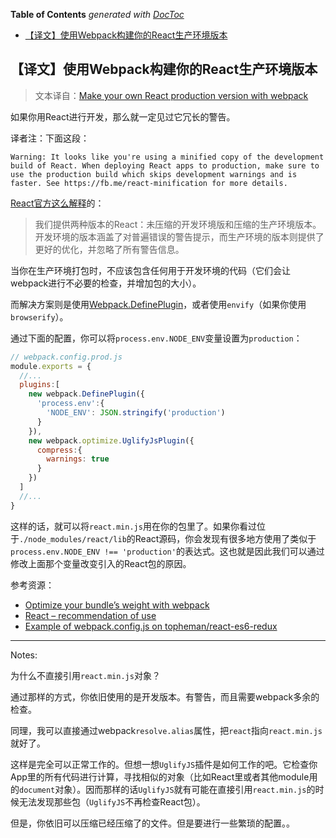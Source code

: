 <!-- START doctoc generated TOC please keep comment here to allow auto update -->
<!-- DON'T EDIT THIS SECTION, INSTEAD RE-RUN doctoc TO UPDATE -->
**Table of Contents**  *generated with [DocToc](https://github.com/thlorenz/doctoc)*

- [【译文】使用Webpack构建你的React生产环境版本](#%E8%AF%91%E6%96%87%E4%BD%BF%E7%94%A8webpack%E6%9E%84%E5%BB%BA%E4%BD%A0%E7%9A%84react%E7%94%9F%E4%BA%A7%E7%8E%AF%E5%A2%83%E7%89%88%E6%9C%AC)

<!-- END doctoc generated TOC please keep comment here to allow auto update -->

## 【译文】使用Webpack构建你的React生产环境版本

> 文本译自：[Make your own React production version with webpack](http://dev.topheman.com/make-your-react-production-minified-version-with-webpack/)

如果你用React进行开发，那么就一定见过它冗长的警告。

译者注：下面这段：

```text
Warning: It looks like you're using a minified copy of the development build of React. When deploying React apps to production, make sure to use the production build which skips development warnings and is faster. See https://fb.me/react-minification for more details.
```

[React官方这么解释](https://facebook.github.io/react/downloads.html#development-vs.-production-builds)的：

> 我们提供两种版本的React：未压缩的开发环境版和压缩的生产环境版本。开发环境的版本涵盖了对普遍错误的警告提示，而生产环境的版本则提供了更好的优化，并忽略了所有警告信息。

当你在生产环境打包时，不应该包含任何用于开发环境的代码（它们会让webpack进行不必要的检查，并增加包的大小）。

而解决方案则是使用[Webpack.DefinePlugin](http://dev.topheman.com/optimize-your-bundles-weight-with-webpack/)，或者使用`envify`（如果你使用`browserify`）。

通过下面的配置，你可以将`process.env.NODE_ENV`变量设置为`production`：

```js
// webpack.config.prod.js
module.exports = {
  //...
  plugins:[
    new webpack.DefinePlugin({
      'process.env':{
        'NODE_ENV': JSON.stringify('production')
      }
    }),
    new webpack.optimize.UglifyJsPlugin({
      compress:{
        warnings: true
      }
    })
  ]
  //...
}
```

这样的话，就可以将`react.min.js`用在你的包里了。如果你看过位于`./node_modules/react/lib`的React源码，你会发现有很多地方使用了类似于`process.env.NODE_ENV !== 'production'`的表达式。这也就是因此我们可以通过修改上面那个变量改变引入的React包的原因。

参考资源：

  - [Optimize your bundle’s weight with webpack](http://dev.topheman.com/optimize-your-bundles-weight-with-webpack/)
  - [React – recommendation of use](https://facebook.github.io/react/downloads.html#npm)
  - [Example of webpack.config.js on topheman/react-es6-redux](https://github.com/topheman/react-es6-redux/blob/master/webpack.config.js)

---

Notes:

为什么不直接引用`react.min.js`对象？

通过那样的方式，你依旧使用的是开发版本。有警告，而且需要webpack多余的检查。

同理，我可以直接通过webpack`resolve.alias`属性，把`react`指向`react.min.js`就好了。

这样是完全可以正常工作的。但想一想`UglifyJS`插件是如何工作的吧。它检查你App里的所有代码进行计算，寻找相似的对象（比如React里或者其他module用的`document`对象）。因而那样的话`UglifyJS`就有可能在直接引用`react.min.js`的时候无法发现那些包（`UglifyJS`不再检查React包）。

但是，你依旧可以压缩已经压缩了的文件。但是要进行一些繁琐的配置。。